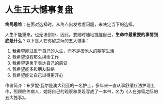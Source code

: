# 人生五大憾事复盘

**终局思维**：在面对选择时，从终点出发考虑问题，来决定当下的选择。

人生不能重来，也无法倒带，因此，要随时随地提醒自己，**生命中最重要的事情到底是什么**？以下是人在弥留之际的五大憾事：

1. 我希望能过属于自己的人生，而不是按他人的期望生活
2. 我希望没有那么拼命工作
3. 我希望更勇于表达自己的感受
4. 我希望能多和朋友联络
5. 我希望能让自己过得更开心

作者简介：布罗妮·瓦尔是澳大利亚的一名护士，多年来一直从事舒缓疗法护理工作，照顾临终病人，她将自己的观察和发现写成了一本书，名为《人在弥留之际的五大憾事》。
